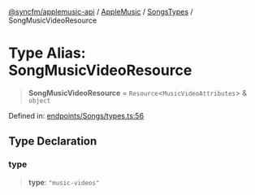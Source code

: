 [@syncfm/applemusic-api](../../../../../../globals.md) / [AppleMusic](../../../index.md) / [SongsTypes](../index.md) / SongMusicVideoResource

# Type Alias: SongMusicVideoResource

> **SongMusicVideoResource** = `Resource`\<`MusicVideoAttributes`\> & `object`

Defined in: [endpoints/Songs/types.ts:56](https://github.com/sync-fm/applemusic-api/blob/9471caba6a6b5bc92263ffc6e5d9c04672ec1f7f/src/endpoints/Songs/types.ts#L56)

## Type Declaration

### type

> **type**: `"music-videos"`
